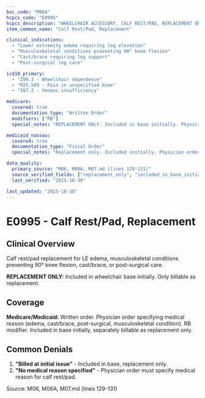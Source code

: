 ```yaml
---
boc_code: "M06A"
hcpcs_code: "E0995"
hcpcs_description: "WHEELCHAIR ACCESSORY, CALF REST/PAD, REPLACEMENT ONLY, EACH"
item_common_name: "Calf Rest/Pad, Replacement"

clinical_indications:
  - "Lower extremity edema requiring leg elevation"
  - "Musculoskeletal conditions preventing 90° knee flexion"
  - "Cast/brace requiring leg support"
  - "Post-surgical leg care"

icd10_primary:
  - "Z99.3 - Wheelchair dependence"
  - "M25.569 - Pain in unspecified knee"
  - "I87.2 - Venous insufficiency"

medicare:
  covered: true
  documentation_type: "Written Order"
  modifiers: ["RB"]
  special_notes: "REPLACEMENT ONLY. Included in base initially. Physician order specifying medical reason. RB modifier."

medicaid_nassau:
  covered: true
  documentation_type: "Fiscal Order"
  special_notes: "Replacement only. Included initially. Physician order specifying medical reason."

data_quality:
  primary_source: "M06, M06A, M07.md (lines 129-131)"
  source_verified_fields: ["replacement_only", "included_in_base_initially", "physician_order_specifying_medical_reason", "rb_modifier"]
  last_verified: "2025-10-30"

last_updated: "2025-10-30"
---
```


# E0995 - Calf Rest/Pad, Replacement

## Clinical Overview

Calf rest/pad replacement for LE edema, musculoskeletal conditions preventing 90° knee flexion, cast/brace, or post-surgical care.

**REPLACEMENT ONLY:** Included in wheelchair base initially. Only billable as replacement.

## Coverage

**Medicare/Medicaid:** Written order. Physician order specifying medical reason (edema, cast/brace, post-surgical, musculoskeletal condition). RB modifier. Included in base initially, separately billable as replacement only.

## Common Denials

1. **"Billed at initial issue"** - Included in base, replacement only.
2. **"No medical reason specified"** - Physician order must specify medical reason for calf rest/pad.

Source: M06, M06A, M07.md (lines 129-131)
